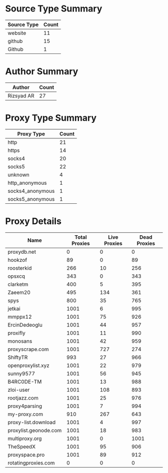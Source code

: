 # Source Type Summary

| Source Type | Count |
|-------------|-------|
| website | 11 |
| github | 15 |
| Github | 1 |


# Author Summary

| Author | Count |
|--------|-------|
| Rizsyad AR | 27 |


# Proxy Type Summary

| Proxy Type | Count |
|------------|-------|
| http | 21 |
| https | 14 |
| socks4 | 20 |
| socks5 | 22 |
| unknown | 4 |
| http_anonymous | 1 |
| socks4_anonymous | 1 |
| socks5_anonymous | 1 |


# Proxy Details

| Name | Total Proxies | Live Proxies | Dead Proxies |
|------|---------------|--------------|---------------|
| proxydb.net | 0 | 0 | 0 |
| hookzof | 89 | 0 | 89 |
| roosterkid | 266 | 10 | 256 |
| opsxcq | 343 | 0 | 343 |
| clarketm | 400 | 5 | 395 |
| Zaeem20 | 495 | 134 | 361 |
| spys | 800 | 35 | 765 |
| jetkai | 1001 | 6 | 995 |
| mmppx12 | 1001 | 75 | 926 |
| ErcinDedeoglu | 1001 | 44 | 957 |
| proxifly | 1001 | 11 | 990 |
| monosans | 1001 | 42 | 959 |
| proxyscrape.com | 1001 | 727 | 274 |
| ShiftyTR | 993 | 27 | 966 |
| openproxylist.xyz | 1001 | 22 | 979 |
| sunny9577 | 1001 | 56 | 945 |
| B4RC0DE-TM | 1001 | 13 | 988 |
| zloi-user | 1001 | 108 | 893 |
| rootjazz.com | 1001 | 25 | 976 |
| proxy4parsing | 1001 | 7 | 994 |
| my-proxy.com | 910 | 267 | 643 |
| proxy-list.download | 1001 | 4 | 997 |
| proxylist.geonode.com | 1001 | 18 | 983 |
| multiproxy.org | 1001 | 0 | 1001 |
| TheSpeedX | 1001 | 95 | 906 |
| proxyspace.pro | 1001 | 89 | 912 |
| rotatingproxies.com | 0 | 0 | 0 |
